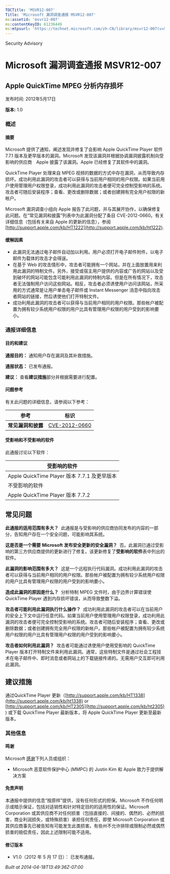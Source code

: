 ```yaml
---
TOCTitle: 'MSVR12-007'
Title: 'Microsoft 漏洞调查通报 MSVR12-007'
ms:assetid: 'msvr12-007'
ms:contentKeyID: 61236449
ms:mtpsurl: 'https://technet.microsoft.com/zh-CN/library/msvr12-007(v=Security.10)'
---
```


Security Advisory

Microsoft 漏洞调查通报 MSVR12-007
=================================

Apple QuickTime MPEG 分析内存损坏
---------------------------------

发布时间: 2012年5月17日

**版本:** 1.0

### 概述

#### 摘要

Microsoft 提供了通知，阐述发现并修复了会影响 Apple QuickTime Player 软件 7.7.1 版本及更早版本的漏洞。Microsoft 发现该漏洞并根据协调漏洞披露机制向受影响的供应商　Apple 披露了该漏洞。Apple 已经修复了其软件中的漏洞。

QuickTime Player 处理来自 MPEG 视频的数据的方式中存在漏洞，从而导致内存损坏。成功利用此漏洞的攻击者可以获得与当前用户相同的用户权限。如果当前用户使用管理用户权限登录，成功利用此漏洞的攻击者便可完全控制受影响的系统。攻击者可随后安装程序；查看、更改或删除数据；或者创建拥有完全用户权限的新帐户。

Microsoft 漏洞调查小组向 Apple 报告了此问题，并与其展开协作，以确保修复此问题。在“常见漏洞和披露”列表中为此漏洞分配了条目 CVE-2012-0660。有关详细信息（包括有关来自 Apple 的更新的信息），参阅[http://support.apple.com/kb/HT1222](http://support.apple.com/kb/ht1222).

#### 缓解因素

-   此漏洞无法通过电子邮件自动加以利用。用户必须打开电子邮件附件，以电子邮件为载体的攻击才会得逞。
-   在基于 Web 的攻击情形中，攻击者可能拥有一个网站，并在上面放置用来利用此漏洞的特制文件。另外，接受或宿主用户提供的内容或广告的网站以及受到破坏的网站可能包含可能利用此漏洞的特制内容。但是在所有情况下，攻击者无法强制用户访问这些网站。相反，攻击者必须诱使用户访问该网站，所采用的方式通常是让用户单击电子邮件或 Instant Messenger 消息中指向攻击者网站的链接，然后诱使他们打开特制文件。
-   成功利用此漏洞的攻击者可以获得与当前用户相同的用户权限。那些帐户被配置为拥有较少系统用户权限的用户比具有管理用户权限的用户受到的影响要小。

### 通报详细信息

#### 目的和建议

**通报目的：** 通知用户存在漏洞及其补救措施。

**通报状态：** 已发布通报。

**建议：** 查看**建议措施**部分并根据需要进行配置。

#### 问题参考

有关此问题的详细信息，请参阅以下参考：

| 参考               | 标识                                                                             |
|--------------------|----------------------------------------------------------------------------------|
| **常见漏洞和披露** | [CVE-2012-0660](http://www.cve.mitre.org/cgi-bin/cvename.cgi?name=cve-2012-0660) |

#### 受影响和不受影响的软件

此通报讨论以下软件：

| 受影响的软件                                 |
|----------------------------------------------|
| Apple QuickTime Player 版本 7.7.1 及更早版本 |
| 不受影响的软件                               |
| Apple QuickTime Player 版本 7.7.2            |

常见问题
--------

<span></span>
**此通报的适用范围有多大？** 
此通报是与受影响的供应商协同发布的内容的一部分，告知用户存在一个安全问题，可能影响其系统。

**这是否是一个需要** **Microsoft** **发布安全更新的安全漏洞？** 
否。此漏洞已通过受影响的第三方供应商提供的更新进行了修复。该更新修复了**受影响的软件**表中列出的软件。

**此漏洞的影响范围有多大？** 
这是一个远程执行代码漏洞。成功利用此漏洞的攻击者可以获得与当前用户相同的用户权限。那些帐户被配置为拥有较少系统用户权限的用户比具有管理用户权限的用户受到的影响要小。

**造成此漏洞的原因是什么？** 
分析特制 MPEG 文件时，由于边界计算错误使 QuickTime Player 遇到内存损坏错误，从而导致整数下溢。

**攻击者可能利用此漏洞执行什么操作？** 
成功利用此漏洞的攻击者可以在当前用户的安全上下文中运行任意代码。如果当前用户使用管理用户权限登录，成功利用此漏洞的攻击者便可完全控制受影响的系统。攻击者可随后安装程序；查看、更改或删除数据；或者创建拥有完全用户权限的新帐户。那些帐户被配置为拥有较少系统用户权限的用户比具有管理用户权限的用户受到的影响要小。

**攻击者如何利用此漏洞？** 
攻击者可能通过诱使用户使用受影响的 QuickTime Player 版本打开特制文件来利用此漏洞。通常，这些特制文件是通过社会工程技术在电子邮件中、即时消息或者网站上的下载链接传递的。无需用户交互即可利用此漏洞。

建议措施
--------

<span></span>
通过QuickTime Player 更新（[http://support.apple.com/kb/HT1338](http://support.apple.com/kb/ht1338) or [http://support.apple.com/kb/HT2305](http://support.apple.com/kb/ht2305) ) 或下载 QuickTime Player 最新版本，将 Apple QuickTime Player 更新至最新版本。

### 其他信息

#### 鸣谢

Microsoft [感谢](http://go.microsoft.com/fwlink/?linkid=21127)下列人员或组织：

-   Microsoft 恶意软件保护中心 (MMPC) 的 Justin Kim 和 Apple 致力于提供解决方案

#### 免责声明

本通报中提供的信息“按原样”提供，没有任何形式的担保。Microsoft 不作任何明示或暗示保证，包括对适销性和针对特定目的的适用性的保证。Microsoft Corporation 或其供应商不对任何损害（包括直接的、间接的、偶然的、必然的损害，商业利润损失，或特殊损害）承担任何责任，即使 Microsoft Corporation 或其供应商事先已被告知有可能发生此类损害。有些州不允许排除或限制必然或偶然损害的赔偿责任，因此上述限制可能不适用。

#### 修订版本

-   V1.0（2012 年 5 月 17 日）： 已发布通报。

*Built at 2014-04-18T13:49:36Z-07:00*
